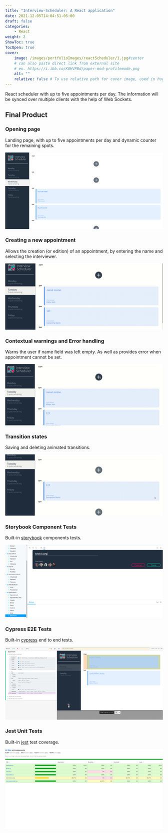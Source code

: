 ```yaml
---
title: "Interview-Scheduler: A React application"
date: 2021-12-05T14:04:51-05:00
draft: false
categories: 
    - React
weight: 2
ShowToc: true
TocOpen: true
cover:
    image: /images/portfolioImages/reactScheduler/1.jpg#center
    # can also paste direct link from external site
    # ex. https://i.ibb.co/K0HVPBd/paper-mod-profilemode.png
    alt: ""
    relative: false # To use relative path for cover image, used in hugo Page-bundles
---
```



React scheduler with up to five appointments per day. The information will be synced over multiple clients with the help of Web Sockets.

## Final Product

### Opening page

Landing page, with up to five appointments per day and dynamic counter for the remaining spots.

![homepage](/images/portfolioImages/reactScheduler/opening.png#center)

### Creating a new appointment

Allows the creation (or edition) of an appointment, by entering the name and selecting the interviewer.

!["creating new appointment"](/images/portfolioImages/reactScheduler/creating.gif#center)

### Contextual warnings and Error handling

Warns the user if name field was left empty. As well as provides error when appointment cannot be set.

!["contextual error"](/images/portfolioImages/reactScheduler/error.gif#center)


### Transition states

Saving and deleting animated transitions.

!["state transitions"](/images/portfolioImages/reactScheduler/transition.gif#center)

### Storybook Component Tests

Built-in [storybook](https://storybook.js.org/) components tests.

!["storybook tests"](/images/portfolioImages/reactScheduler/storybook.png)

### Cypress E2E Tests

Built-in [cypress](https://www.cypress.io/) end to end tests.

!["cypress tests"](/images/portfolioImages/reactScheduler/cypress.png)

### Jest Unit Tests

Built-in [jest](https://jestjs.io/) test coverage.

!["jest tests"](/images/portfolioImages/reactScheduler/jestTest.png)

